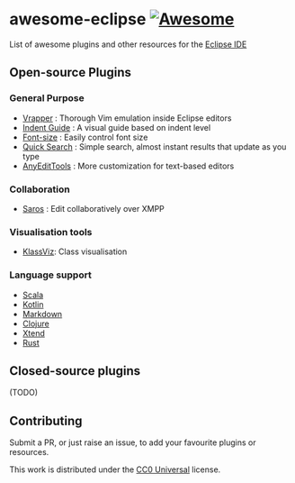 # awesome-eclipse [![Awesome](https://cdn.rawgit.com/sindresorhus/awesome/d7305f38d29fed78fa85652e3a63e154dd8e8829/media/badge.svg)](https://github.com/sindresorhus/awesome)

List of awesome plugins and other resources for the [Eclipse IDE](https://eclipse.org/)

## Open-source Plugins

### General Purpose
* [Vrapper](https://github.com/vrapper/vrapper) : Thorough Vim emulation inside Eclipse editors
* [Indent Guide](http://sschaef.github.io/IndentGuide/) : A visual guide based on indent level
* [Font-size](https://code.google.com/p/eclipse-fonts/) : Easily control font size
* [Quick Search](https://spring.io/blog/2013/07/11/eclipse-quick-search) : Simple search, almost instant results that update as you type
* [AnyEditTools](https://github.com/iloveeclipse/anyedittools) : More customization for text-based editors

### Collaboration
* [Saros](http://www.saros-project.org/) : Edit collaboratively over XMPP

### Visualisation tools
* [KlassViz](https://github.com/OpenKieler/klassviz): Class visualisation

### Language support
* [Scala](http://scala-ide.org/)
* [Kotlin](https://github.com/JetBrains/kotlin-eclipse/)
* [Markdown](https://github.com/winterstein/Eclipse-Markdown-Editor-Plugin)
* [Clojure](https://github.com/laurentpetit/ccw)
* [Xtend](https://www.eclipse.org/xtend/)
* [Rust](https://github.com/RustDT/RustDT)

## Closed-source plugins
(TODO)

## Contributing
Submit a PR, or just raise an issue, to add your favourite plugins or resources.

This work is distributed under the [CC0 Universal](https://creativecommons.org/publicdomain/zero/1.0/) license.
